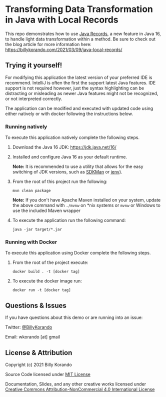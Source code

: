 # Transforming Data Transformation in Java with Local Records

This repo demonstrates how to use [Java Records](https://download.java.net/java/early_access/jdk16/docs/api/java.base/java/lang/Record.html), a new feature in Java 16, to handle light data transformation within a method. Be sure to check out the blog article for more information here: https://billykorando.com/2021/03/09/java-local-records/

## Trying it yourself!

For modifying this application the latest version of your preferred IDE is recommend. IntelliJ is often the first the support latest Java features. IDE support is not required however, just the syntax highlighting can be distracting or misleading as newer Java features might not be recognized, or not interpreted correctly. 

The application can be modified and executed with updated code using either natively or with docker following the instructions below. 

### Running natively

To execute this application natively complete the following steps.

1. Download the Java 16 JDK: https://jdk.java.net/16/

2. Installed and configure Java 16 as your default runtime.

	**Note:** It is recommended to use a utility that allows for the easy switching of JDK versions, such as [SDKMan](https://sdkman.io/) or [jenv](https://www.jenv.be/)).


3. From the root of this project run the following:

	```
	mvn clean package
	```

	**Note:** If you don't have Apache Maven installed on your system, update the above command with `./mvnw` on *nix systems or `mvnw` or Windows to use the included Maven wrapper

4. To execute the application run the following command:
	
	```
	java -jar target/*.jar
	```

### Running with Docker

To execute this application using Docker complete the following steps.

1. From the root of the project execute:

	```
	docker build . -t [docker tag]
	```

2. To execute the docker image run:
	
	```
	docker run -t [docker tag]
	```

## Questions & Issues

If you have questions about this demo or are running into an issue:

Twitter: [@BillyKorando](https://twitter.com/BillyKorando) 

Email: wkorando [at] gmail

## License & Attribution

Copyright (c) 2021 Billy Korando 

Source Code licensed under [MIT License](LICENSE)

Documentation, Slides, and any other creative works licensed under [Creative Commons Attribution-NonCommercial 4.0 International License](LICENSE.md)